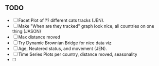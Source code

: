 ## TODO

- [ ] Facet Plot of ?? different cats tracks (JEN).
- [ ] Make "When are they tracked" graph look nice, all countries on one thing (JASON)
- [ ] Max distance moved 
- [ ] Try Dynamic Brownian Bridge for nice data viz
- [ ] Age, Neutered status, and movement (JEN). 
- [ ] Time Series Plots per country, distance moved, seasonality 
- [ ] 